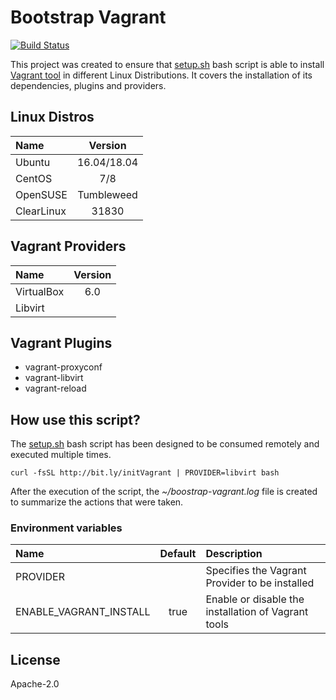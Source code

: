 # Bootstrap Vagrant
[![Build Status](https://travis-ci.org/electrocucaracha/bootstrap-vagrant.png)](https://travis-ci.org/electrocucaracha/bootstrap-vagrant)

This project was created to ensure that [setup.sh](setup.sh)
bash script is able to install [Vagrant tool][1] in different Linux
Distributions. It covers the installation of its dependencies, plugins
and providers.

## Linux Distros

| Name       | Version     |
|:-----------|:-----------:|
| Ubuntu     | 16.04/18.04 |
| CentOS     | 7/8         |
| OpenSUSE   | Tumbleweed  |
| ClearLinux | 31830       |

## Vagrant Providers

| Name       | Version |
|:-----------|:-------:|
| VirtualBox | 6.0     |
| Libvirt    |         |

## Vagrant Plugins

* vagrant-proxyconf
* vagrant-libvirt
* vagrant-reload

## How use this script?

The [setup.sh](setup.sh) bash script has been designed to be consumed
remotely and executed multiple times.

    curl -fsSL http://bit.ly/initVagrant | PROVIDER=libvirt bash

After the execution of the script, the *~/boostrap-vagrant.log* file
is created to summarize the actions that were taken.

### Environment variables

| Name                   | Default | Description                                         |
|:-----------------------|:-------:|:----------------------------------------------------|
| PROVIDER               |         | Specifies the Vagrant Provider to be installed      |
| ENABLE_VAGRANT_INSTALL | true    | Enable or disable the installation of Vagrant tools |

## License

Apache-2.0

[1]: https://www.vagrantup.com/
